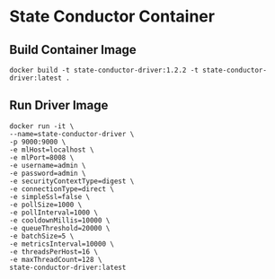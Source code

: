 # State Conductor Container

## Build Container Image

    docker build -t state-conductor-driver:1.2.2 -t state-conductor-driver:latest .

## Run Driver Image

    docker run -it \
    --name=state-conductor-driver \
    -p 9000:9000 \
    -e mlHost=localhost \
    -e mlPort=8008 \
    -e username=admin \
    -e password=admin \
    -e securityContextType=digest \
    -e connectionType=direct \
    -e simpleSsl=false \
    -e pollSize=1000 \
    -e pollInterval=1000 \
    -e cooldownMillis=10000 \
    -e queueThreshold=20000 \
    -e batchSize=5 \
    -e metricsInterval=10000 \
    -e threadsPerHost=16 \
    -e maxThreadCount=128 \
    state-conductor-driver:latest
